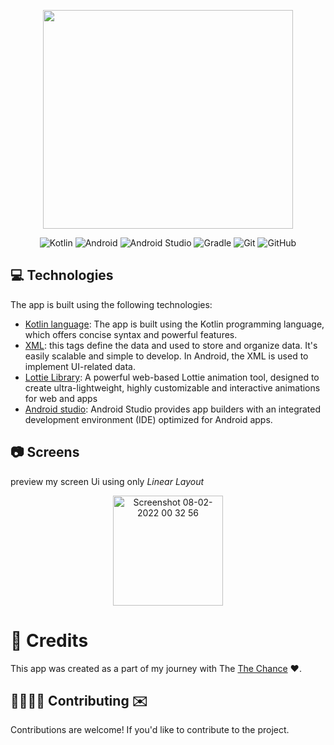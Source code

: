<p align="center">
  <img width ="400" height="350" src="https://github.com/shahlaa1212/Task_TokyoOlympicsApp_TheChance2/assets/74646502/1c522f07-3c7c-44fc-8499-0a2b976685e2.png">
</p>
<p align="center">
  <img src="https://img.shields.io/badge/kotlin-%237F52FF.svg?style=for-the-badge&logo=kotlin&logoColor=white" alt="Kotlin">
  <img src="https://img.shields.io/badge/Android-34A853.svg?style=for-the-badge&logo=Android&logoColor=white" alt="Android">
  <img src="https://img.shields.io/badge/Android%20Studio-3DDC84.svg?style=for-the-badge&logo=Android-Studio&logoColor=white" alt="Android Studio">
  <img src="https://img.shields.io/badge/Gradle-02303A.svg?style=for-the-badge&logo=Gradle&logoColor=white" alt="Gradle">
  <img src="https://img.shields.io/badge/git-%23F05033.svg?style=for-the-badge&logo=git&logoColor=white" alt="Git">
  <img src="https://img.shields.io/badge/github-%23121011.svg?style=for-the-badge&logo=github&logoColor=white" alt="GitHub">
</p>

## 💻 Technologies

The app is built using the following technologies:

- [Kotlin language](https://kotlinlang.org/): The app is built using the Kotlin programming language, which offers concise syntax and powerful features.
- [XML](https://developer.android.com/reference/android/util/Xml): this tags define the data and used to store and organize data. It's easily scalable and simple to develop. In Android, the XML is used to implement UI-related data.
- [Lottie Library](https://lottiefiles.com/): A powerful web-based Lottie animation tool, designed to create ultra-lightweight, highly customizable and interactive animations for web and apps
- [Android studio](https://developer.android.com/studio): Android Studio provides app builders with an integrated development environment (IDE) optimized for Android apps.

## 📷 Screens
 preview my screen Ui using only *Linear Layout*  
<p align="center">   
<img width="176" alt="Screenshot 08-02-2022 00 32 56" src="https://user-images.githubusercontent.com/74646502/182250665-e821667d-7e29-4c10-a9bc-e9268fa0707c.png">
</p>

# 🫶 Credits
This app was created as a part of my journey with The [The Chance](https://github.com/TheChance101) ❤️.

## 🫱🏼‍🫲🏻 Contributing ✉️ 
Contributions are welcome! If you'd like to contribute to the project.






